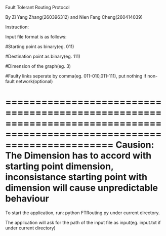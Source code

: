 Fault Tolerant Routing Protocol

By Zi Yang Zhang(260396312) and Nien Fang Cheng(260414039)

Instruction:

Input file format is as follows:

#Starting point as binary(eg. 011)

#Destination point as binary(eg. 111)

#Dimension of the graph(eg. 3)

#Faulty links seperate by comma(eg. 011-010,011-111), put nothing if non-fault network(optional)

==========================================================================================================================
Causion: The Dimension has to accord with starting point dimension, inconsistance starting point with dimension will cause unpredictable behaviour
==========================================================================================================================

To start the application, run: python FTRouting.py under current directory.

The application will ask for the path of the input file as input(eg. input.txt if under current directory)


